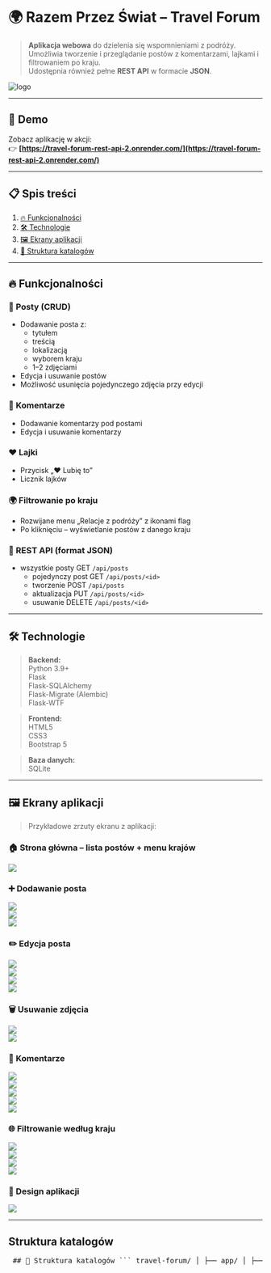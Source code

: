 # 🌍 Razem Przez Świat – Travel Forum

> **Aplikacja webowa** do dzielenia się wspomnieniami z podróży.  
> Umożliwia tworzenie i przeglądanie postów z komentarzami, lajkami i filtrowaniem po kraju.  
> Udostępnia również pełne **REST API** w formacie **JSON**.

![logo](screenshots/logo1.png)

---

## 🚀 Demo

Zobacz aplikację w akcji:  
👉 **[https://travel-forum-rest-api-2.onrender.com/](https://travel-forum-rest-api-2.onrender.com/)**

---

## 📋 Spis treści

1. [🔥 Funkcjonalności](#-funkcjonalności)  
2. [🛠 Technologie](#-technologie)  
3. [🖼️ Ekrany aplikacji](#-ekrany-aplikacji)
4. [📁 Struktura katalogów](#struktura-katalogów)

---

## 🔥 Funkcjonalności

### 📝 Posty (CRUD)
- Dodawanie posta z:
  - tytułem
  - treścią
  - lokalizacją
  - wyborem kraju
  - 1–2 zdjęciami
- Edycja i usuwanie postów
- Możliwość usunięcia pojedynczego zdjęcia przy edycji

### 💬 Komentarze
- Dodawanie komentarzy pod postami
- Edycja i usuwanie komentarzy

### ❤️ Lajki
- Przycisk „❤️ Lubię to”
- Licznik lajków

### 🌍 Filtrowanie po kraju
- Rozwijane menu „Relacje z podróży” z ikonami flag
- Po kliknięciu – wyświetlanie postów z danego kraju

### 🔄 REST API (format JSON)
- wszystkie posty GET `/api/posts`  
  - pojedynczy post GET `/api/posts/<id>`  
  - tworzenie POST `/api/posts`  
  - aktualizacja PUT `/api/posts/<id>`  
  - usuwanie DELETE `/api/posts/<id>` 

---

## 🛠 Technologie

> **Backend:**  
> Python 3.9+  
> Flask  
> Flask-SQLAlchemy  
> Flask-Migrate (Alembic)  
> Flask-WTF  

> **Frontend:**  
> HTML5  
> CSS3  
> Bootstrap 5  

> **Baza danych:**  
> SQLite

---

## 🖼️ Ekrany aplikacji

> Przykładowe zrzuty ekranu z aplikacji:

### 🏠 Strona główna – lista postów + menu krajów
![](screenshots/home-page3.png)

### ➕ Dodawanie posta
![](screenshots/add-post.png)  
![](screenshots/add-post2.png)  
![](screenshots/add-post3.png)

### ✏️ Edycja posta
![](screenshots/edit-post.png)  
![](screenshots/edit-post2.png)  
![](screenshots/edit-post3.png)  
![](screenshots/edit-post4.png)

### 🗑️ Usuwanie zdjęcia
![](screenshots/delete-photo.png)  
![](screenshots/delete-photo3.png)

### 💬 Komentarze
![](screenshots/add-comment.png)  
![](screenshots/add-comment2.png)  
![](screenshots/add-comment3.png)  
![](screenshots/add-comment4.png)  
![](screenshots/delete-comment.png)

### 🌐 Filtrowanie według kraju
![](screenshots/list.png)  
![](screenshots/tag.png)  
![](screenshots/tag2.png)  
![](screenshots/tag3.png)

### 🎨 Design aplikacji
![](screenshots/design.png)

---

## Struktura katalogów 

<pre lang="markdown"> ## 📁 Struktura katalogów ``` travel-forum/ │ ├── app/ │ ├── static/ │ │ ├── css/ │ │ └── uploads/ │ ├── templates/ │ │ ├── base.html │ │ ├── home.html │ │ ├── post_form.html │ │ └── ... │ ├── models.py │ ├── routes.py │ ├── forms.py │ └── __init__.py │ ├── migrations/ │ ├── screenshots/ │ └── *.png │ ├── config.py ├── run.py ├── requirements.txt └── README.md ``` </pre>